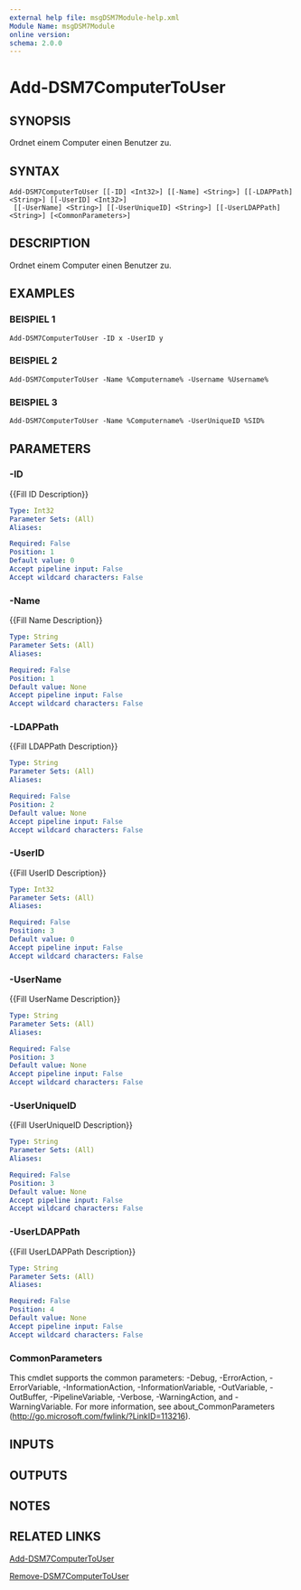 ```yaml
---
external help file: msgDSM7Module-help.xml
Module Name: msgDSM7Module
online version:
schema: 2.0.0
---
```


# Add-DSM7ComputerToUser

## SYNOPSIS
Ordnet einem Computer einen Benutzer zu.

## SYNTAX

```
Add-DSM7ComputerToUser [[-ID] <Int32>] [[-Name] <String>] [[-LDAPPath] <String>] [[-UserID] <Int32>]
 [[-UserName] <String>] [[-UserUniqueID] <String>] [[-UserLDAPPath] <String>] [<CommonParameters>]
```

## DESCRIPTION
Ordnet einem Computer einen Benutzer zu.

## EXAMPLES

### BEISPIEL 1
```
Add-DSM7ComputerToUser -ID x -UserID y
```

### BEISPIEL 2
```
Add-DSM7ComputerToUser -Name %Computername% -Username %Username%
```

### BEISPIEL 3
```
Add-DSM7ComputerToUser -Name %Computername% -UserUniqueID %SID%
```

## PARAMETERS

### -ID
{{Fill ID Description}}

```yaml
Type: Int32
Parameter Sets: (All)
Aliases:

Required: False
Position: 1
Default value: 0
Accept pipeline input: False
Accept wildcard characters: False
```

### -Name
{{Fill Name Description}}

```yaml
Type: String
Parameter Sets: (All)
Aliases:

Required: False
Position: 1
Default value: None
Accept pipeline input: False
Accept wildcard characters: False
```

### -LDAPPath
{{Fill LDAPPath Description}}

```yaml
Type: String
Parameter Sets: (All)
Aliases:

Required: False
Position: 2
Default value: None
Accept pipeline input: False
Accept wildcard characters: False
```

### -UserID
{{Fill UserID Description}}

```yaml
Type: Int32
Parameter Sets: (All)
Aliases:

Required: False
Position: 3
Default value: 0
Accept pipeline input: False
Accept wildcard characters: False
```

### -UserName
{{Fill UserName Description}}

```yaml
Type: String
Parameter Sets: (All)
Aliases:

Required: False
Position: 3
Default value: None
Accept pipeline input: False
Accept wildcard characters: False
```

### -UserUniqueID
{{Fill UserUniqueID Description}}

```yaml
Type: String
Parameter Sets: (All)
Aliases:

Required: False
Position: 3
Default value: None
Accept pipeline input: False
Accept wildcard characters: False
```

### -UserLDAPPath
{{Fill UserLDAPPath Description}}

```yaml
Type: String
Parameter Sets: (All)
Aliases:

Required: False
Position: 4
Default value: None
Accept pipeline input: False
Accept wildcard characters: False
```

### CommonParameters
This cmdlet supports the common parameters: -Debug, -ErrorAction, -ErrorVariable, -InformationAction, -InformationVariable, -OutVariable, -OutBuffer, -PipelineVariable, -Verbose, -WarningAction, and -WarningVariable.
For more information, see about_CommonParameters (http://go.microsoft.com/fwlink/?LinkID=113216).

## INPUTS

## OUTPUTS

## NOTES

## RELATED LINKS

[Add-DSM7ComputerToUser]()

[Remove-DSM7ComputerToUser]()

